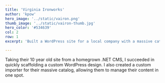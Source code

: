 ```yaml
---
title: 'Virginia Ironworks'
author: 'kpow'
hero_image: '../static/vairon.png'
thumb_image: '../static/vairon-thumb.jpg'
hero_color: '#534639'
col: 2
row: 1
excerpt: 'Built a WordPress site for a local company with a massive catalog to manage and migrate.'

---
```


Taking their 10 year old site from a homegrown .NET CMS, I succeeded in quickly scaffolding a custom WordPress design. I also created a custom importer for their massive catalog, allowing them to manage their content in one spot.
